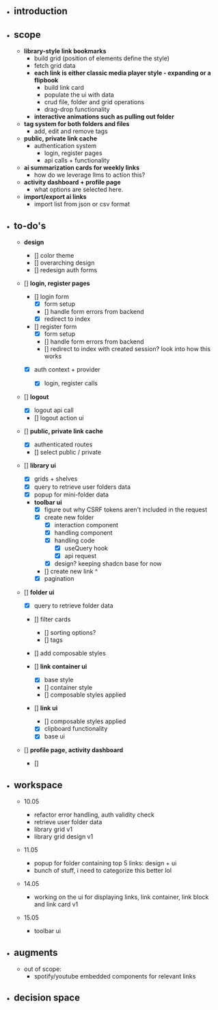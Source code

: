 - ## introduction

- ## scope

  - **library-style link bookmarks**
    - build grid (position of elements define the style)
    - fetch grid data
    - **each link is either classic media player style - expanding or a flipbook**
      - build link card
      - populate the ui with data
      - crud file, folder and grid operations
      - drag-drop functionality
    - **interactive animations such as pulling out folder**
  - **tag system for both folders and files**
    - add, edit and remove tags
  - **public, private link cache**
    - authentication system
      - login, register pages
      - api calls + functionality
  - **ai summarization cards for weekly links**
    - how do we leverage llms to action this?
  - **activity dashboard + profile page**
    - what options are selected here.
  - **import/export ai links**
    - import list from json or csv format

- ## to-do's

  - **design**

    - [] color theme
    - [] overarching design
    - [] redesign auth forms

  - [] **login, register pages**

    - [] login form
      - [x] form setup
      - [] handle form errors from backend
      - [x] redirect to index
    - [] register form
      - [x] form setup
      - [] handle form errors from backend
      - [] redirect to index with created session? look into how this works
    - [x] auth context + provider

      - [x] login, register calls

  - [] **logout**

    - [x] logout api call
    - [] logout action ui

  - [] **public, private link cache**

    - [x] authenticated routes
    - [] select public / private

  - [] **library ui**

    - [x] grids + shelves
    - [x] query to retrieve user folders data
    - [x] popup for mini-folder data

    - **toolbar ui**
      - [x] figure out why CSRF tokens aren't included in the request
      - [x] create new folder
        - [x] interaction component
        - [x] handling component
        - [x] handling code
          - [x] useQuery hook
          - [x] api request
        - [x] design? keeping shadcn base for now
      - [] create new link ^
      - [x] pagination

  - [] **folder ui**

    - [x] query to retrieve folder data
    - [] filter cards
      - [] sorting options?
      - [] tags
    - [] add composable styles

    - [] **link container ui**

      - [x] base style
      - [] container style
      - [] composable styles applied

    - [] **link ui**
      - [] composable styles applied
      - [x] clipboard functionality
      - [x] base ui

  - [] **profile page, activity dashboard**
    - []

- ## workspace

  - 10.05

    - refactor error handling, auth validity check
    - retrieve user folder data
    - library grid v1
    - library grid design v1

  - 11.05

    - popup for folder containing top 5 links: design + ui
    - bunch of stuff, i need to categorize this better lol

  - 14.05

    - working on the ui for displaying links, link container, link block and link card v1

  - 15.05
    - toolbar ui

- ## augments

  - out of scope:
    - spotify/youtube embedded components for relevant links

- ## decision space
